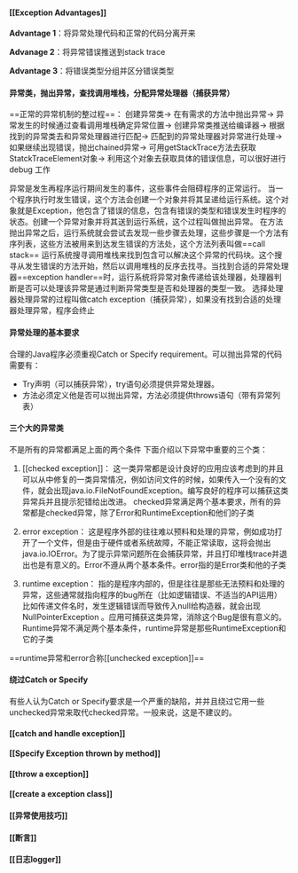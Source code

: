 #### [[Exception Advantages]]

**Advantage 1**：将异常处理代码和正常的代码分离开来


**Advanage 2**：将异常错误推送到stack trace


**Advantage 3**：将错误类型分组并区分错误类型


#### 异常类，抛出异常，查找调用堆栈，分配异常处理器（捕获异常）
==正常的异常机制的整过程==：
创建异常类->
在有需求的方法中抛出异常->
异常发生的时候通过查看调用堆栈确定异常位置->
创建异常类推送给编译器->
根据找到的异常类去和异常处理器进行匹配->
匹配到的异常处理器对异常进行处理->
如果继续出现错误，抛出chained异常->
可用getStackTrace方法去获取StatckTraceElement对象->
利用这个对象去获取具体的错误信息，可以很好进行debug
工作


异常是发生再程序运行期间发生的事件，这些事件会阻碍程序的正常运行。
当一个程序执行时发生错误，这个方法会创建一个对象并将其呈递给运行系统。这个对象就是Exception，他包含了错误的信息，包含有错误的类型和错误发生时程序的状态。创建一个异常对象并将其送到运行系统，这个过程叫做抛出异常。
在方法抛出异常之后，运行系统就会尝试去发现一些步骤去处理，这些步骤是一个方法有序列表，这些方法被用来到达发生错误的方法处，这个方法列表叫做==call stack==
运行系统搜寻调用堆栈来找到包含可以解决这个异常的代码块。这个搜寻从发生错误的方法开始，然后以调用堆栈的反序去找寻。当找到合适的异常处理器==exception handler==时，运行系统将异常对象传递给该处理器，处理器判断是否可以处理该异常是通过判断异常类型是否和处理器的类型一致。
选择处理器处理异常的过程叫做catch exception（捕获异常），如果没有找到合适的处理器处理异常，程序会终止

#### 异常处理的基本要求
合理的Java程序必须重视Catch or Specify requirement。可以抛出异常的代码需要有：
- Try声明（可以捕获异常），try语句必须提供异常处理器。
- 方法必须定义他是否可以抛出异常，方法必须提供throws语句（带有异常列表）


#### 三个大的异常类
不是所有的异常都满足上面的两个条件
下面介绍以下异常中重要的三个类：

1. [[checked exception]]：
这一类异常都是设计良好的应用应该考虑到的并且可以从中修复的一类异常情况，例如访问文件的时候，如果传入一个没有的文件，就会出现java.io.FileNotFoundException。编写良好的程序可以捕获这类异常兵并且提示犯错给出改进。
checked异常满足两个基本要求，所有的异常都是checked异常，除了Error和RuntimeException和他们的子类
2. error exception：
这是程序外部的往往难以预料和处理的异常，例如成功打开了一个文件，但是由于硬件或者系统故障，不能正常读取，这将会抛出java.io.IOError。为了提示异常问题所在会捕获异常，并且打印堆栈trace并退出也是有意义的。Error不遵从两个基本条件。error指的是Error类和他的子类

3. runtime exception：
指的是程序内部的，但是往往是那些无法预料和处理的异常，这些通常就指向程序的bug所在（比如逻辑错误、不适当的API运用）比如传递文件名时，发生逻辑错误而导致传入null给构造器，就会出现NullPointerException
。应用可捕获这类异常，消除这个Bug是很有意义的。Runtime异常不满足两个基本条件，runtime异常是那些RuntimeException和它的子类

==runtime异常和error合称[[unchecked exception]]==


#### 绕过Catch or Specify
有些人认为Catch or Specify要求是一个严重的缺陷，并并且绕过它用一些unchecked异常来取代checked异常。一般来说，这是不建议的。

#### [[catch and handle exception]]


#### [[Specify Exception thrown by method]]


#### [[throw a exception]]


#### [[create a exception class]]


#### [[异常使用技巧]]


#### [[断言]]


#### [[日志logger]]
